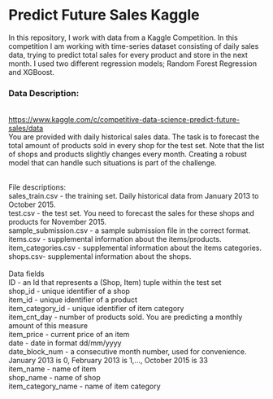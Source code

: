 # Predict Future Sales Kaggle

In this repository, I work with data from a Kaggle Competition. In this competition I am working with time-series dataset consisting of daily sales data, trying to predict total sales for every product and store in the next month. I used two different regression models; Random Forest Regression and XGBoost.

### Data Description:
<br/>https://www.kaggle.com/c/competitive-data-science-predict-future-sales/data
<br/>
You are provided with daily historical sales data. The task is to forecast the total amount of products sold in every shop for the test set. Note that the list of shops and products slightly changes every month. Creating a robust model that can handle such situations is part of the challenge.

<br/>File descriptions:
<br/>sales_train.csv - the training set. Daily historical data from January 2013 to October 2015.
<br/>test.csv - the test set. You need to forecast the sales for these shops and products for November 2015.
<br/>sample_submission.csv - a sample submission file in the correct format.
<br/>items.csv - supplemental information about the items/products.
<br/>item_categories.csv  - supplemental information about the items categories.
<br/>shops.csv- supplemental information about the shops.
<br/>
<br/>Data fields
<br/>ID - an Id that represents a (Shop, Item) tuple within the test set
<br/>shop_id - unique identifier of a shop
<br/>item_id - unique identifier of a product
<br/>item_category_id - unique identifier of item category
<br/>item_cnt_day - number of products sold. You are predicting a monthly amount of this measure
<br/>item_price - current price of an item
<br/>date - date in format dd/mm/yyyy
<br/>date_block_num - a consecutive month number, used for convenience. January 2013 is 0, February 2013 is 1,..., October 2015 is 33
<br/>item_name - name of item
<br/>shop_name - name of shop
<br/>item_category_name - name of item category
